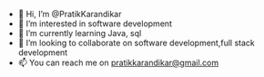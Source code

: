 - 👋 Hi, I’m @PratikKarandikar
- 👀 I’m interested in software development
- 🌱 I’m currently learning Java, sql
- 💞️ I’m looking to collaborate on software development,full stack development
- 📫 You can reach me on pratikkarandikar@gmail.com

<!---
PratikKarandikar/PratikKarandikar is a ✨ special ✨ repository because its `README.md` (this file) appears on your GitHub profile.
You can click the Preview link to take a look at your changes.
--->
